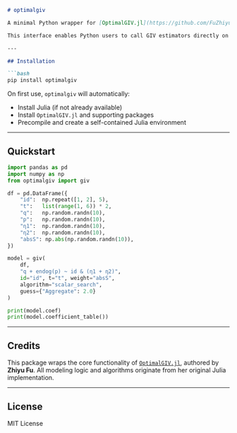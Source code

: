 ````markdown
# optimalgiv

A minimal Python wrapper for [OptimalGIV.jl](https://github.com/FuZhiyu/OptimalGIV.jl), a Julia package developed by **Julie Fu** for estimating Generalized Instrumental Variable (GIV) models.

This interface enables Python users to call GIV estimators directly on pandas DataFrames using JuliaCall. Julia is automatically installed and all dependencies are resolved without manual setup.

---

## Installation

```bash
pip install optimalgiv
````

On first use, `optimalgiv` will automatically:

* Install Julia (if not already available)
* Install `OptimalGIV.jl` and supporting packages
* Precompile and create a self-contained Julia environment

---

## Quickstart

```python
import pandas as pd
import numpy as np
from optimalgiv import giv

df = pd.DataFrame({
    "id":  np.repeat([1, 2], 5),
    "t":   list(range(1, 6)) * 2,
    "q":   np.random.randn(10),
    "p":   np.random.randn(10),
    "η1":  np.random.randn(10),
    "η2":  np.random.randn(10),
    "absS": np.abs(np.random.randn(10)),
})

model = giv(
    df,
    "q + endog(p) ~ id & (η1 + η2)",
    id="id", t="t", weight="absS",
    algorithm="scalar_search",
    guess={"Aggregate": 2.0}
)

print(model.coef)
print(model.coefficient_table())
```

---

## Credits

This package wraps the core functionality of [`OptimalGIV.jl`](https://github.com/FuZhiyu/OptimalGIV.jl), authored by **Zhiyu Fu**.
All modeling logic and algorithms originate from her original Julia implementation.

---

## License

MIT License
